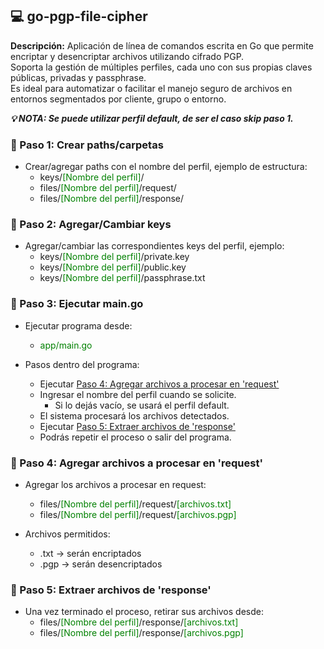 ## 💻 go-pgp-file-cipher

**Descripción:** Aplicación de línea de comandos escrita en Go que permite encriptar y desencriptar archivos utilizando cifrado PGP.<br>
Soporta la gestión de múltiples perfiles, cada uno con sus propias claves públicas, privadas y passphrase.<br>
Es ideal para automatizar o facilitar el manejo seguro de archivos en entornos segmentados por cliente, grupo o entorno.<br>

***💡 NOTA: Se puede utilizar perfil default, de ser el caso skip paso 1.***

### 💠 Paso 1: Crear paths/carpetas
- Crear/agregar paths con el nombre del perfil, ejemplo de estructura:
  - keys/<span style="color:green">[Nombre del perfil]</span>/
  - files/<span style="color:green">[Nombre del perfil]</span>/request/
  - files/<span style="color:green">[Nombre del perfil]</span>/response/

### 💠 Paso 2: Agregar/Cambiar keys
- Agregar/cambiar las correspondientes keys del perfil, ejemplo:
    - keys/<span style="color:green">[Nombre del perfil]</span>/private.key
    - keys/<span style="color:green">[Nombre del perfil]</span>/public.key
    - keys/<span style="color:green">[Nombre del perfil]</span>/passphrase.txt

### 💠 Paso 3: Ejecutar main.go
- Ejecutar programa desde:
  - <span style="color:green">app/main.go</span>


- Pasos dentro del programa:
  - Ejecutar [Paso 4: Agregar archivos a procesar en 'request'](#paso-4-agregar-archivos-a-procesar-en-request)
  - Ingresar el nombre del perfil cuando se solicite.
    - Si lo dejás vacío, se usará el perfil default. 
  - El sistema procesará los archivos detectados.
  - Ejecutar [Paso 5: Extraer archivos de 'response'](#paso-5-extraer-archivos-de-response)
  - Podrás repetir el proceso o salir del programa.

### 💠 Paso 4: Agregar archivos a procesar en 'request'
- Agregar los archivos a procesar en request:
  - files/<span style="color:green">[Nombre del perfil]</span>/request/<span style="color:green">[archivos.txt]</span>
  - files/<span style="color:green">[Nombre del perfil]</span>/request/<span style="color:green">[archivos.pgp]</span>

- Archivos permitidos:
  - .txt → serán encriptados 
  - .pgp → serán desencriptados


### 💠 Paso 5: Extraer archivos de 'response'
- Una vez terminado el proceso, retirar sus archivos desde:
  - files/<span style="color:green">[Nombre del perfil]</span>/response/<span style="color:green">[archivos.txt]</span>
  - files/<span style="color:green">[Nombre del perfil]</span>/response/<span style="color:green">[archivos.pgp]</span>
